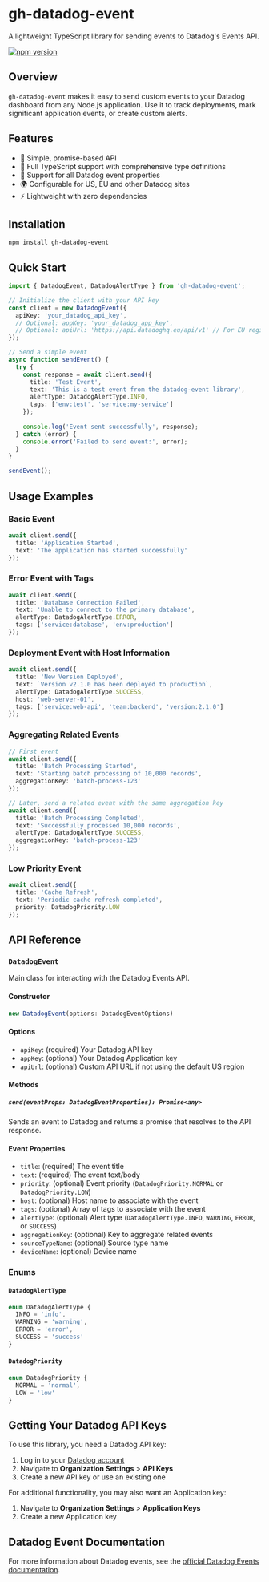 # gh-datadog-event

A lightweight TypeScript library for sending events to Datadog's Events API.

[![npm version](https://img.shields.io/npm/v/gh-datadog-event.svg?cache=bust)](https://www.npmjs.com/package/gh-datadog-event)

## Overview

`gh-datadog-event` makes it easy to send custom events to your Datadog dashboard from any Node.js application. Use it to track deployments, mark significant application events, or create custom alerts.

## Features

- 🚀 Simple, promise-based API
- 💪 Full TypeScript support with comprehensive type definitions
- 🔄 Support for all Datadog event properties
- 🌍 Configurable for US, EU and other Datadog sites
- ⚡ Lightweight with zero dependencies

## Installation

```bash
npm install gh-datadog-event
```

## Quick Start

```typescript
import { DatadogEvent, DatadogAlertType } from 'gh-datadog-event';

// Initialize the client with your API key
const client = new DatadogEvent({
  apiKey: 'your_datadog_api_key',
  // Optional: appKey: 'your_datadog_app_key',
  // Optional: apiUrl: 'https://api.datadoghq.eu/api/v1' // For EU region
});

// Send a simple event
async function sendEvent() {
  try {
    const response = await client.send({
      title: 'Test Event',
      text: 'This is a test event from the datadog-event library',
      alertType: DatadogAlertType.INFO,
      tags: ['env:test', 'service:my-service']
    });
    
    console.log('Event sent successfully', response);
  } catch (error) {
    console.error('Failed to send event:', error);
  }
}

sendEvent();
```

## Usage Examples

### Basic Event

```typescript
await client.send({
  title: 'Application Started',
  text: 'The application has started successfully'
});
```

### Error Event with Tags

```typescript
await client.send({
  title: 'Database Connection Failed',
  text: 'Unable to connect to the primary database',
  alertType: DatadogAlertType.ERROR,
  tags: ['service:database', 'env:production']
});
```

### Deployment Event with Host Information

```typescript
await client.send({
  title: 'New Version Deployed',
  text: `Version v2.1.0 has been deployed to production`,
  alertType: DatadogAlertType.SUCCESS,
  host: 'web-server-01',
  tags: ['service:web-api', 'team:backend', 'version:2.1.0']
});
```

### Aggregating Related Events

```typescript
// First event
await client.send({
  title: 'Batch Processing Started',
  text: 'Starting batch processing of 10,000 records',
  aggregationKey: 'batch-process-123'
});

// Later, send a related event with the same aggregation key
await client.send({
  title: 'Batch Processing Completed',
  text: 'Successfully processed 10,000 records',
  alertType: DatadogAlertType.SUCCESS,
  aggregationKey: 'batch-process-123'
});
```

### Low Priority Event

```typescript
await client.send({
  title: 'Cache Refresh',
  text: 'Periodic cache refresh completed',
  priority: DatadogPriority.LOW
});
```

## API Reference

### `DatadogEvent`

Main class for interacting with the Datadog Events API.

#### Constructor

```typescript
new DatadogEvent(options: DatadogEventOptions)
```

#### Options

- `apiKey`: (required) Your Datadog API key
- `appKey`: (optional) Your Datadog Application key
- `apiUrl`: (optional) Custom API URL if not using the default US region

#### Methods

##### `send(eventProps: DatadogEventProperties): Promise<any>`

Sends an event to Datadog and returns a promise that resolves to the API response.

#### Event Properties

- `title`: (required) The event title
- `text`: (required) The event text/body
- `priority`: (optional) Event priority (`DatadogPriority.NORMAL` or `DatadogPriority.LOW`)
- `host`: (optional) Host name to associate with the event
- `tags`: (optional) Array of tags to associate with the event
- `alertType`: (optional) Alert type (`DatadogAlertType.INFO`, `WARNING`, `ERROR`, or `SUCCESS`)
- `aggregationKey`: (optional) Key to aggregate related events
- `sourceTypeName`: (optional) Source type name
- `deviceName`: (optional) Device name

### Enums

#### `DatadogAlertType`

```typescript
enum DatadogAlertType {
  INFO = 'info',
  WARNING = 'warning',
  ERROR = 'error',
  SUCCESS = 'success'
}
```

#### `DatadogPriority`

```typescript
enum DatadogPriority {
  NORMAL = 'normal',
  LOW = 'low'
}
```

## Getting Your Datadog API Keys

To use this library, you need a Datadog API key:

1. Log in to your [Datadog account](https://app.datadoghq.com/)
2. Navigate to **Organization Settings** > **API Keys**
3. Create a new API key or use an existing one

For additional functionality, you may also want an Application key:

1. Navigate to **Organization Settings** > **Application Keys**
2. Create a new Application key

## Datadog Event Documentation

For more information about Datadog events, see the [official Datadog Events documentation](https://docs.datadoghq.com/events/).
